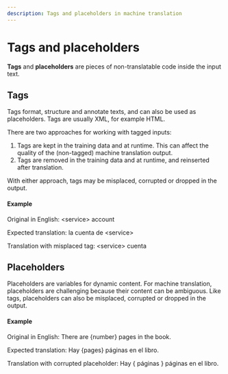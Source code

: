 ```yaml
---
description: Tags and placeholders in machine translation
---
```


# Tags and placeholders

**Tags** and **placeholders** are pieces of non-translatable code inside the input text.

## Tags

Tags format, structure and annotate texts, and can also be used as placeholders. Tags are usually XML, for example HTML.

There are two approaches for working with tagged inputs:

1. Tags are kept in the training data and at runtime. This can affect the quality of the (non-tagged) machine translation output.
2. Tags are removed in the training data and at runtime, and reinserted after translation.

With either approach, tags may be misplaced, corrupted or dropped in the output.


#### Example

Original in English: \<service\> account

Expected translation: la cuenta de \<service\>

Translation with misplaced tag: \<service\> cuenta

## Placeholders

Placeholders are variables for dynamic content.
For machine translation, placeholders are challenging because their content can be ambiguous.
Like tags, placeholders can also be misplaced, corrupted or dropped in the output.

#### Example

Original in English: There are {number} pages in the book.

Expected translation: Hay {pages} páginas en el libro.

Translation with corrupted placeholder: Hay { páginas } páginas en el libro.
